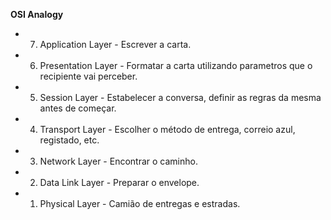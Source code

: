 **OSI Analogy**

- 7. Application Layer - Escrever a carta. 
- 6. Presentation Layer - Formatar a carta utilizando parametros que o recipiente vai perceber.  
- 5. Session Layer - Estabelecer a conversa, definir as regras da mesma antes de começar. 
- 4. Transport Layer - Escolher o método de entrega, correio azul, registado, etc.
- 3. Network Layer - Encontrar o caminho.
- 2. Data Link Layer - Preparar o envelope.
- 1. Physical Layer - Camião de entregas e estradas.
